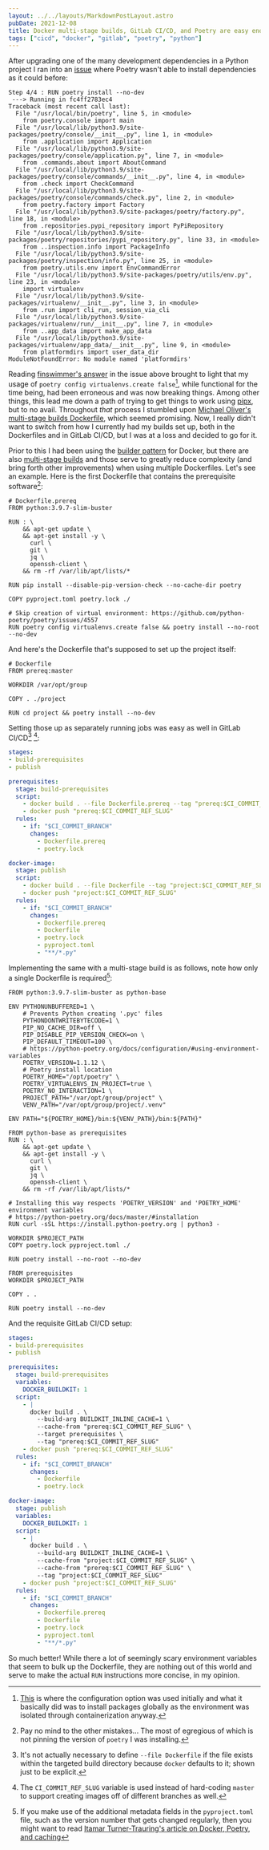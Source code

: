 ```yaml
---
layout: ../../layouts/MarkdownPostLayout.astro
pubDate: 2021-12-08
title: Docker multi-stage builds, GitLab CI/CD, and Poetry are easy enough
tags: ["cicd", "docker", "gitlab", "poetry", "python"]
---
```

After upgrading one of the many development dependencies in a Python project I ran into an [issue](https://github.com/python-poetry/poetry/issues/4493 "GitHub.com  python-poetry/poetry issue: ModuleNotFoundError: No module named 'platformdirs' when doing poetry install --dev ") where Poetry wasn't able to install dependencies as it could before:

```
Step 4/4 : RUN poetry install --no-dev
 ---> Running in fc4ff2783ec4
Traceback (most recent call last):
  File "/usr/local/bin/poetry", line 5, in <module>
    from poetry.console import main
  File "/usr/local/lib/python3.9/site-packages/poetry/console/__init__.py", line 1, in <module>
    from .application import Application
  File "/usr/local/lib/python3.9/site-packages/poetry/console/application.py", line 7, in <module>
    from .commands.about import AboutCommand
  File "/usr/local/lib/python3.9/site-packages/poetry/console/commands/__init__.py", line 4, in <module>
    from .check import CheckCommand
  File "/usr/local/lib/python3.9/site-packages/poetry/console/commands/check.py", line 2, in <module>
    from poetry.factory import Factory
  File "/usr/local/lib/python3.9/site-packages/poetry/factory.py", line 18, in <module>
    from .repositories.pypi_repository import PyPiRepository
  File "/usr/local/lib/python3.9/site-packages/poetry/repositories/pypi_repository.py", line 33, in <module>
    from ..inspection.info import PackageInfo
  File "/usr/local/lib/python3.9/site-packages/poetry/inspection/info.py", line 25, in <module>
    from poetry.utils.env import EnvCommandError
  File "/usr/local/lib/python3.9/site-packages/poetry/utils/env.py", line 23, in <module>
    import virtualenv
  File "/usr/local/lib/python3.9/site-packages/virtualenv/__init__.py", line 3, in <module>
    from .run import cli_run, session_via_cli
  File "/usr/local/lib/python3.9/site-packages/virtualenv/run/__init__.py", line 7, in <module>
    from ..app_data import make_app_data
  File "/usr/local/lib/python3.9/site-packages/virtualenv/app_data/__init__.py", line 9, in <module>
    from platformdirs import user_data_dir
ModuleNotFoundError: No module named 'platformdirs'
```

Reading [finswimmer's answer](https://github.com/python-poetry/poetry/issues/4493#issuecomment-916771927) in the issue above brought to light that my usage of `poetry config virtualenvs.create false`[^1], while functional for the time being, had been erroneous and was now breaking things. Among other things, this lead me down a path of trying to get things to work using [pipx](https://pypa.github.io/pipx/ "pipx - Install and Run Python Applications in Isolated Environments"), but to no avail. Throughout _that_ process I stumbled upon [Michael Oliver's multi-stage builds Dockerfile](https://github.com/python-poetry/poetry/discussions/1879#discussioncomment-216865), which seemed promising. Now, I really didn't want to switch from how I currently had my builds set up, both in the Dockerfiles and in GitLab CI/CD, but I was at a loss and decided to go for it.

Prior to this I had been using the [builder pattern](https://blog.alexellis.io/mutli-stage-docker-builds/ "Alex Ellis - Builder pattern vs. Multi-stage builds in Docker") for Docker, but there are also [multi-stage builds](https://docs.docker.com/develop/develop-images/multistage-build/ "Docker Docs: Use multi-stage builds") and those serve to greatly reduce complexity (and bring forth other improvements) when using multiple Dockerfiles. Let's see an example. Here is the first Dockerfile that contains the prerequisite software[^2]:

```docker
# Dockerfile.prereq
FROM python:3.9.7-slim-buster

RUN : \
    && apt-get update \
    && apt-get install -y \
      curl \
      git \
      jq \
      openssh-client \
    && rm -rf /var/lib/apt/lists/*

RUN pip install --disable-pip-version-check --no-cache-dir poetry

COPY pyproject.toml poetry.lock ./

# Skip creation of virtual environment: https://github.com/python-poetry/poetry/issues/4557
RUN poetry config virtualenvs.create false && poetry install --no-root --no-dev
```

And here's the Dockerfile that's supposed to set up the project itself:

```docker
# Dockerfile
FROM prereq:master

WORKDIR /var/opt/group

COPY . ./project

RUN cd project && poetry install --no-dev
```

Setting those up as separately running jobs was easy as well in GitLab CI/CD[^3] [^4]:

```yaml
stages:
- build-prerequisites
- publish

prerequisites:
  stage: build-prerequisites
  script:
    - docker build . --file Dockerfile.prereq --tag "prereq:$CI_COMMIT_REF_SLUG"
    - docker push "prereq:$CI_COMMIT_REF_SLUG"
  rules:
    - if: "$CI_COMMIT_BRANCH"
      changes:
        - Dockerfile.prereq
        - poetry.lock

docker-image:
  stage: publish
  script:
    - docker build . --file Dockerfile --tag "project:$CI_COMMIT_REF_SLUG"
    - docker push "project:$CI_COMMIT_REF_SLUG"
  rules:
    - if: "$CI_COMMIT_BRANCH"
      changes:
        - Dockerfile.prereq
        - Dockerfile
        - poetry.lock
        - pyproject.toml
        - "**/*.py"
```

Implementing the same with a multi-stage build is as follows, note how only a single Dockerfile is required[^5]:

```docker
FROM python:3.9.7-slim-buster as python-base

ENV PYTHONUNBUFFERED=1 \
    # Prevents Python creating '.pyc' files
    PYTHONDONTWRITEBYTECODE=1 \
    PIP_NO_CACHE_DIR=off \
    PIP_DISABLE_PIP_VERSION_CHECK=on \
    PIP_DEFAULT_TIMEOUT=100 \
    # https://python-poetry.org/docs/configuration/#using-environment-variables
    POETRY_VERSION=1.1.12 \
    # Poetry install location
    POETRY_HOME="/opt/poetry" \
    POETRY_VIRTUALENVS_IN_PROJECT=true \
    POETRY_NO_INTERACTION=1 \
    PROJECT_PATH="/var/opt/group/project" \
    VENV_PATH="/var/opt/group/project/.venv"

ENV PATH="${POETRY_HOME}/bin:${VENV_PATH}/bin:${PATH}"

FROM python-base as prerequisites
RUN : \
    && apt-get update \
    && apt-get install -y \
      curl \
      git \
      jq \
      openssh-client \
    && rm -rf /var/lib/apt/lists/*

# Installing this way respects 'POETRY_VERSION' and 'POETRY_HOME' environment variables
# https://python-poetry.org/docs/master/#installation
RUN curl -sSL https://install.python-poetry.org | python3 -

WORKDIR $PROJECT_PATH
COPY poetry.lock pyproject.toml ./

RUN poetry install --no-root --no-dev

FROM prerequisites
WORKDIR $PROJECT_PATH

COPY . .

RUN poetry install --no-dev
```

And the requisite GitLab CI/CD setup:

```yaml
stages:
- build-prerequisites
- publish

prerequisites:
  stage: build-prerequisites
  variables:
    DOCKER_BUILDKIT: 1
  script:
    - |
      docker build . \
        --build-arg BUILDKIT_INLINE_CACHE=1 \
        --cache-from "prereq:$CI_COMMIT_REF_SLUG" \
        --target prerequisites \
        --tag "prereq:$CI_COMMIT_REF_SLUG"
    - docker push "prereq:$CI_COMMIT_REF_SLUG"
  rules:
    - if: "$CI_COMMIT_BRANCH"
      changes:
        - Dockerfile
        - poetry.lock

docker-image:
  stage: publish
  variables:
    DOCKER_BUILDKIT: 1
  script:
    - |
      docker build . \
        --build-arg BUILDKIT_INLINE_CACHE=1 \
        --cache-from "project:$CI_COMMIT_REF_SLUG" \
        --cache-from "prereq:$CI_COMMIT_REF_SLUG" \
        --tag "project:$CI_COMMIT_REF_SLUG"
    - docker push "project:$CI_COMMIT_REF_SLUG"
  rules:
    - if: "$CI_COMMIT_BRANCH"
      changes:
        - Dockerfile.prereq
        - Dockerfile
        - poetry.lock
        - pyproject.toml
        - "**/*.py"
```

So much better! While there a lot of seemingly scary environment variables that seem to bulk up the Dockerfile, they are nothing out of this world and serve to make the actual `RUN` instructions more concise, in my opinion.

[^1]: [This](https://usrme.xyz/tils/it-makes-sense-to-pin-even-patch-versions-of-dependencies/ "Üllar Seerme - It makes sense to pin even patch versions of dependencies") is where the configuration option was used initially and what it basically did was to install packages globally as the environment was isolated through containerization anyway.

[^2]: Pay no mind to the other mistakes... The most of egregious of which is not pinning the version of `poetry` I was installing.

[^3]: It's not actually necessary to define `--file Dockerfile` if the file exists within the targeted build directory because `docker` defaults to it; shown just to be explicit.

[^4]: The `CI_COMMIT_REF_SLUG` variable is used instead of hard-coding `master` to support creating images off of different branches as well.

[^5]: If you make use of the additional metadata fields in the `pyproject.toml` file, such as the version number that gets changed regularly, then you might want to read [Itamar Turner-Trauring's article on Docker, Poetry, and caching](https://pythonspeed.com/articles/poetry-vs-docker-caching/)
